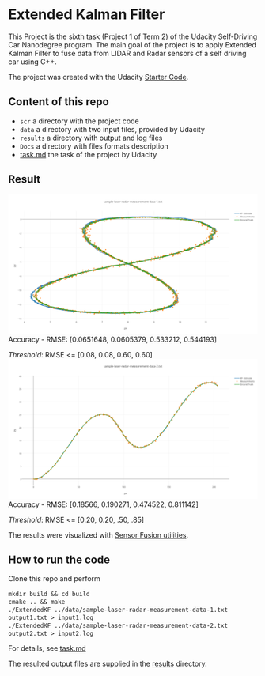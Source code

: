 # Extended Kalman Filter
This Project is the sixth task (Project 1 of Term 2) of the Udacity Self-Driving Car Nanodegree program. The main goal of the project is to apply Extended Kalman Filter to fuse data from LIDAR and Radar sensors of a self driving car using C++.

The project was created with the Udacity [Starter Code](https://github.com/udacity/CarND-Extended-Kalman-Filter-Project).

## Content of this repo
- `scr`  a directory with the project code
- `data`  a directory with two input files, provided by Udacity
- `results`  a directory with output and log files
- `Docs` a directory with files formats description
- [task.md](task.md) the task of the project by Udacity

## Result
![input 1 results](readme_img/plot1.png)
Accuracy - RMSE: [0.0651648, 0.0605379,  0.533212,  0.544193]

*Threshold*: RMSE <= [0.08, 0.08, 0.60, 0.60]
![input 2 results](readme_img/plot2.png)
Accuracy - RMSE: [0.18566, 0.190271, 0.474522, 0.811142]

*Threshold*: RMSE <= [0.20, 0.20, .50, .85]

The results were visualized with [Sensor Fusion utilities](https://github.com/udacity/CarND-Mercedes-SF-Utilities).

## How to run the code
Clone this repo and perform 
```
mkdir build && cd build
cmake .. && make
./ExtendedKF ../data/sample-laser-radar-measurement-data-1.txt output1.txt > input1.log
./ExtendedKF ../data/sample-laser-radar-measurement-data-2.txt output2.txt > input2.log
```
For details, see [task.md](task.md)

The resulted output files are supplied in the [results](results) directory.


